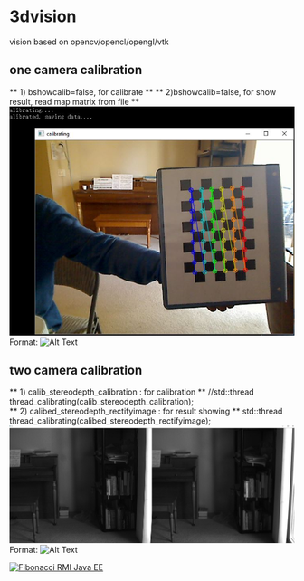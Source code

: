 # 3dvision
 vision based on opencv/opencl/opengl/vtk
 
## one camera calibration
** 1) bshowcalib=false, for calibrate **
** 2)bshowcalib=false,  for show result, read map matrix from file **
 ![GitHub Logo](https://github.com/choybeen/3dvision/blob/main/calibration/Capture.JPG)
Format: ![Alt Text](url)

## two camera calibration
** 1)  calib_stereodepth_calibration : for calibration **
	//std::thread thread_calibrating(calib_stereodepth_calibration);  
** 2)  calibed_stereodepth_rectifyimage  :  for result showing **
	std::thread thread_calibrating(calibed_stereodepth_rectifyimage);    
 ![GitHub Logo](https://github.com/choybeen/3dvision/blob/main/calibration/Capture5.JPG)
Format: ![Alt Text](url)

[![Fibonacci RMI Java EE](http://img.youtube.com/vi/nX_inqaAzOI/0.jpg)](https://www.youtube.com/watch?v=nX_inqaAzOI&feature=youtu.be&hd=1 "RMI Fibonacci Java")

